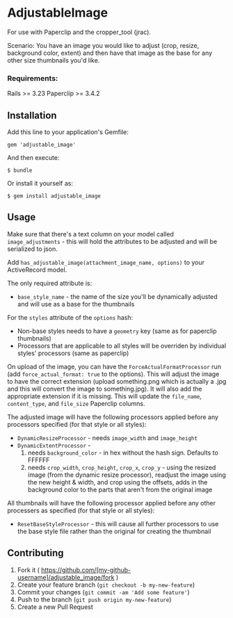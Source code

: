 # AdjustableImage

For use with Paperclip and the cropper_tool (jrac).

Scenario:
You have an image you would like to adjust (crop, resize, background color, extent) and then
 have that image as the base for any other size thumbnails you'd like.

### Requirements:

Rails >= 3.23
Paperclip >= 3.4.2


## Installation

Add this line to your application's Gemfile:

    gem 'adjustable_image'

And then execute:

    $ bundle

Or install it yourself as:

    $ gem install adjustable_image


## Usage

Make sure that there's a text column on your model called `image_adjustments` - this will hold the attributes
to be adjusted and will be serialized to json.

Add `has_adjustable_image(attachment_image_name, options)` to your ActiveRecord model.

The only required attribute is:
 * `base_style_name` - the name of the size you'll be dynamically adjusted and will use as a base for the thumbnails

For the `styles` attribute of the `options` hash:
- Non-base styles needs to have a `geometry` key (same as for paperclip thumbnails)
- Processors that are applicable to all styles will be overriden by individual styles' processors (same as paperclip)

On upload of the image, you can have the `ForceActualFormatProcessor` run (add `force_actual_format: true` to the options).
This will adjust the image to have the correct extension (upload something.png which is actually a .jpg and this will
convert the image to something.jpg).  It will also add the appropriate extension if it is missing.  This will update the
`file_name`, `content_type`, and `file_size` Paperclip columns.


The adjusted image will have the following processors applied before any processors specified (for that style or all styles):
* `DynamicResizeProcessor` - needs `image_width` and `image_height`
* `DynamicExtentProcessor` -
  1) needs `background_color` - in hex without the hash sign.  Defaults to FFFFFF
  2) needs `crop_width`, `crop_height`, `crop_x`, `crop_y` - using the
 resized image (from the dynamic resize processor), readjust the image using the new height & width, and crop using the offsets,
 adds in the background color to the parts that aren't from the original image

All thumbnails will have the following processor applied before any other processers as specified (for that style or all styles):
* `ResetBaseStyleProcessor` - this will cause all further processors to use the base style file rather than the original for
 creating the thumbnail



## Contributing

1. Fork it ( https://github.com/[my-github-username]/adjustable_image/fork )
2. Create your feature branch (`git checkout -b my-new-feature`)
3. Commit your changes (`git commit -am 'Add some feature'`)
4. Push to the branch (`git push origin my-new-feature`)
5. Create a new Pull Request
